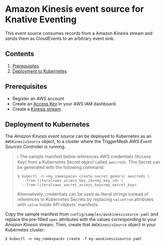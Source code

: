 # Amazon Kinesis event source for Knative Eventing

This event source consumes records from a Amazon Kinesis stream and sends them as CloudEvents to an arbitrary event
sink.

## Contents

1. [Prerequisites](#prerequisites)
1. [Deployment to Kubernetes](#deployment-to-kubernetes)

## Prerequisites

* Register an AWS account
* Create an [Access Key][doc-accesskey] in your AWS IAM dashboard.
* Create a [Kinesis stream][doc-kinesis].

## Deployment to Kubernetes

The _Amazon Kinesis event source_ can be deployed to Kubernetes as an `AWSKinesisSource` object, to a cluster where the
TriggerMesh _AWS Event Sources Controller_ is running.

> :information_source: The sample manifest below references AWS credentials (Access Key) from a Kubernetes Secret object
> called `awscreds`. This Secret can be generated with the following command:
>
> ```console
> $ kubectl -n <my_namespace> create secret generic awscreds \
>   --from-literal=aws_access_key_id=<my_key_id> \
>   --from-literal=aws_secret_access_key=<my_secret_key>
> ```
>
> Alternatively, credentials can be used as literal strings instead of references to Kubernetes Secrets by replacing
> `valueFrom` attributes with `value` inside API objects' manifests.

Copy the sample manifest from `config/samples/awskinesissource.yaml` and replace the pre-filled `spec` attributes with
the values corresponding to your _Amazon Kinesis_ stream. Then, create that `AWSKinesisSource` object in your Kubernetes
cluster:

```console
$ kubectl -n <my_namespace> create -f my-awskinesissource.yaml
```

[doc-accesskey]: https://docs.aws.amazon.com/general/latest/gr/aws-sec-cred-types.html#access-keys-and-secret-access-keys
[doc-kinesis]: https://docs.aws.amazon.com/streams/latest/dev/amazon-kinesis-streams.html
